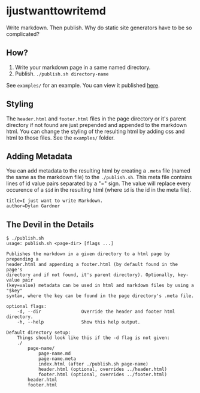 # ijustwanttowritemd

Write markdown. Then publish. Why do static site generators have to be so complicated?

## How?

1. Write your markdown page in a same named directory.
2. Publish. `./publish.sh directory-name`

See `examples/` for an example. You can view it published [here](https://dylngg.github.io/ijustwanttowritemd/examples/catipsum/).

## Styling

The `header.html` and `footer.html` files in the page directory or it's parent directory if not found are just prepended and appended to the markdown html. You can change the styling of the resulting html by adding css and html to those files. See the `examples/` folder.

## Adding Metadata

You can add metadata to the resulting html by creating a `.meta` file (named the same as the markdown file) to the `./publish.sh`. This meta file contains lines of id value pairs separated by a "=" sign. The value will replace every occurence of a `$id` in the resulting html (where `id` is the id in the meta file).

```
title=I just want to write Markdown.
author=Dylan Gardner
```

## The Devil in the Details

```
$ ./publish.sh
usage: publish.sh <page-dir> [flags ...]

Publishes the markdown in a given directory to a html page by prepending a
header.html and appending a footer.html (by default found in the page's
directory and if not found, it's parent directory). Optionally, key-value pair
(key=value) metadata can be used in html and markdown files by using a "$key"
syntax, where the key can be found in the page directory's .meta file.

optional flags:
    -d, --dir               Override the header and footer html directory.
    -h, --help              Show this help output.

Default directory setup:
    Things should look like this if the -d flag is not given:
    ./
        page-name/
            page-name.md
            page-name.meta
            index.html (after ./publish.sh page-name)
            header.html (optional, overrides ../header.html)
            footer.html (optional, overrides ../footer.html)
        header.html
        footer.html
```
